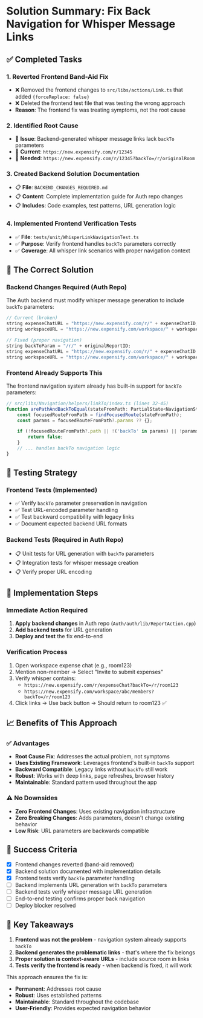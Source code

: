 # Solution Summary: Fix Back Navigation for Whisper Message Links

## ✅ Completed Tasks

### 1. **Reverted Frontend Band-Aid Fix**
- ❌ Removed the frontend changes to `src/libs/actions/Link.ts` that added `{forceReplace: false}` 
- ❌ Deleted the frontend test file that was testing the wrong approach
- **Reason**: The frontend fix was treating symptoms, not the root cause

### 2. **Identified Root Cause**
- 🎯 **Issue**: Backend-generated whisper message links lack `backTo` parameters
- 🎯 **Current**: `https://new.expensify.com/r/12345`
- 🎯 **Needed**: `https://new.expensify.com/r/12345?backTo=/r/originalRoom`

### 3. **Created Backend Solution Documentation**
- 📋 **File**: `BACKEND_CHANGES_REQUIRED.md`
- 📋 **Content**: Complete implementation guide for Auth repo changes
- 📋 **Includes**: Code examples, test patterns, URL generation logic

### 4. **Implemented Frontend Verification Tests**
- ✅ **File**: `tests/unit/WhisperLinkNavigationTest.ts`
- ✅ **Purpose**: Verify frontend handles `backTo` parameters correctly
- ✅ **Coverage**: All whisper link scenarios with proper navigation context

## 🎯 The Correct Solution

### **Backend Changes Required (Auth Repo)**

The Auth backend must modify whisper message generation to include `backTo` parameters:

```cpp
// Current (broken)
string expenseChatURL = "https://new.expensify.com/r/" + expenseChatID;
string workspaceURL = "https://new.expensify.com/workspace/" + workspaceID + "/members";

// Fixed (proper navigation)
string backToParam = "/r/" + originalReportID;
string expenseChatURL = "https://new.expensify.com/r/" + expenseChatID + "?backTo=" + urlEncode(backToParam);
string workspaceURL = "https://new.expensify.com/workspace/" + workspaceID + "/members?backTo=" + urlEncode(backToParam);
```

### **Frontend Already Supports This**

The frontend navigation system already has built-in support for `backTo` parameters:

```typescript
// src/libs/Navigation/helpers/linkTo/index.ts (lines 32-45)
function arePathAndBackToEqual(stateFromPath: PartialState<NavigationState<RootNavigatorParamList>>) {
    const focusedRouteFromPath = findFocusedRoute(stateFromPath);
    const params = focusedRouteFromPath?.params ?? {};

    if (!focusedRouteFromPath?.path || !('backTo' in params) || !params.backTo || typeof params.backTo !== 'string') {
        return false;
    }
    // ... handles backTo navigation logic
}
```

## 🧪 Testing Strategy

### **Frontend Tests (Implemented)**
- ✅ Verify `backTo` parameter preservation in navigation
- ✅ Test URL-encoded parameter handling
- ✅ Test backward compatibility with legacy links
- ✅ Document expected backend URL formats

### **Backend Tests (Required in Auth Repo)**
- 📋 Unit tests for URL generation with `backTo` parameters
- 📋 Integration tests for whisper message creation
- 📋 Verify proper URL encoding

## 🚀 Implementation Steps

### **Immediate Action Required**
1. **Apply backend changes** in Auth repo (`Auth/auth/lib/ReportAction.cpp`)
2. **Add backend tests** for URL generation
3. **Deploy and test** the fix end-to-end

### **Verification Process**
1. Open workspace expense chat (e.g., room123)
2. Mention non-member → Select "Invite to submit expenses"
3. Verify whisper contains: 
   - `https://new.expensify.com/r/expenseChat?backTo=/r/room123`
   - `https://new.expensify.com/workspace/abc/members?backTo=/r/room123`
4. Click links → Use back button → Should return to room123 ✅

## 📈 Benefits of This Approach

### ✅ **Advantages**
- **Root Cause Fix**: Addresses the actual problem, not symptoms
- **Uses Existing Framework**: Leverages frontend's built-in `backTo` support
- **Backward Compatible**: Legacy links without `backTo` still work
- **Robust**: Works with deep links, page refreshes, browser history
- **Maintainable**: Standard pattern used throughout the app

### ⚠️ **No Downsides**
- **Zero Frontend Changes**: Uses existing navigation infrastructure
- **Zero Breaking Changes**: Adds parameters, doesn't change existing behavior
- **Low Risk**: URL parameters are backwards compatible

## 🎯 Success Criteria

- [x] Frontend changes reverted (band-aid removed)
- [x] Backend solution documented with implementation details
- [x] Frontend tests verify `backTo` parameter handling
- [ ] Backend implements URL generation with `backTo` parameters
- [ ] Backend tests verify whisper message URL generation
- [ ] End-to-end testing confirms proper back navigation
- [ ] Deploy blocker resolved

## 📝 Key Takeaways

1. **Frontend was not the problem** - navigation system already supports `backTo`
2. **Backend generates the problematic links** - that's where the fix belongs
3. **Proper solution is context-aware URLs** - include source room in links
4. **Tests verify the frontend is ready** - when backend is fixed, it will work

This approach ensures the fix is:
- **Permanent**: Addresses root cause
- **Robust**: Uses established patterns
- **Maintainable**: Standard throughout the codebase
- **User-Friendly**: Provides expected navigation behavior